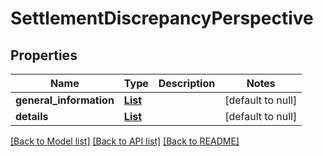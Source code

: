 # SettlementDiscrepancyPerspective
## Properties

Name | Type | Description | Notes
------------ | ------------- | ------------- | -------------
**general\_information** | [**List**](SettlementDiscrepancy_general_information_item.md) |  | [default to null]
**details** | [**List**](SettlementDiscrepancy_details_item.md) |  | [default to null]

[[Back to Model list]](../README.md#documentation-for-models) [[Back to API list]](../README.md#documentation-for-api-endpoints) [[Back to README]](../README.md)

